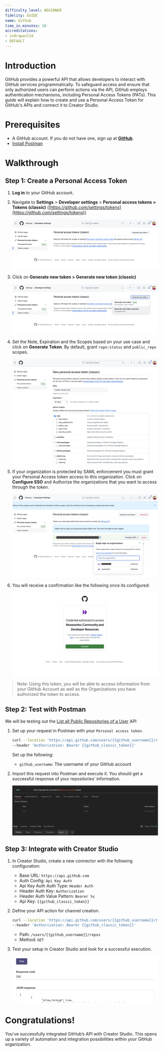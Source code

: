 ```yaml
---
difficulty_level: BEGINNER
fidelity: GUIDE
name: Github
time_in_minutes: 10
accreditations:
- indrapaul24
- DEFAULT
---
```


# **Introduction**

GitHub provides a powerful API that allows developers to interact with GitHub services programmatically. To safeguard access and ensure that only authorized users can perform actions via the API, GitHub employs authentication mechanisms, including Personal Access Tokens (PATs). This guide will explain how to create and use a Personal Access Token for GitHub's APIs and connect it to Creator Studio.

# **Prerequisites**

- A GitHub account. If you do not have one, sign up at **[GitHub](https://github.com/join)**.
- [Install Postman](https://www.postman.com/downloads/)

# Walkthrough

## **Step 1: Create a Personal Access Token**

1. **Log in** to your GitHub account.
2. Navigate to **Settings** > **Developer settings** > **Personal access tokens > Tokens (classic)** ([https://github.com/settings/tokens](https://github.com/settings/tokens))
    
    ![Untitled](Authentication%20Tutorial%20GitHub%2089effaebc900474193ba55ebb85340d6/Untitled.png)
    
3. Click on **Generate new token > Generate new token (classic)**
    
    ![Untitled](Authentication%20Tutorial%20GitHub%2089effaebc900474193ba55ebb85340d6/Untitled%201.png)
    
4. Set the Note, Expiration and the Scopes based on your use case and click on **Generate Token**. By default, grant `repo:status` and `public_repo` scopes.
    
    ![Untitled](Authentication%20Tutorial%20GitHub%2089effaebc900474193ba55ebb85340d6/Untitled%202.png)
    
5. If your organization is protected by SAML enforcement you must grant your Personal Access token access to this organization. Click on **Configure SSO** and Authorize the organizations that you want to access through the token.
    
    ![Untitled](Authentication%20Tutorial%20GitHub%2089effaebc900474193ba55ebb85340d6/Untitled%203.png)
    
6. You will receive a confirmation like the following once its configured:
    
    ![Untitled](Authentication%20Tutorial%20GitHub%2089effaebc900474193ba55ebb85340d6/Untitled%204.png)
    

> Note: Using this token, you will be able to access information from your GitHub Account as well as the Organizations you have authorized the token to access.
> 

## **Step 2: Test with Postman**

We will be testing out the [List all Public Repositories of a User](https://docs.github.com/en/rest/repos/repos?apiVersion=2022-11-28#list-organization-repositories) API

1. Set up your request in Postman with your `Personal access token`.
    
    ```bash
    curl --location 'https://api.github.com/users/{{github_username}}/repos' \
    --header 'Authorization: Bearer {{github_classic_token}}'
    ```
    
    Set up the following:
    
    - `github_username`: The username of your GitHub account
2. Import this request into Postman and execute it. You should get a successful response of your repositories’ information.
    
    ![Postman-response](Authentication%20Tutorial%20GitHub%2089effaebc900474193ba55ebb85340d6/Untitled%205.png)
    

## **Step 3: Integrate with Creator Studio**

1. In Creator Studio, create a new connector with the following configuration:
    - Base URL: `https://api.github.com`
    - Auth Config: `Api Key Auth`
    - Api Key Auth Auth Type: `Header Auth`
    - Header Auth Key: `Authorization`
    - Header Auth Value Pattern: `Bearer %s`
    - Api Key: `{{github_classic_token}}`
2. Define your API action for channel creation.
    
    ```bash
    curl --location 'https://api.github.com/users/{{github_username}}/repos' \
    --header 'Authorization: Bearer {{github_classic_token}}'
    ```
    
    - Path: `/users/{{github_username}}/repos`
    - Method: `GET`
3. Test your setup in Creator Studio and look for a successful execution.
    
    ![CreatorStudio-test](Authentication%20Tutorial%20GitHub%2089effaebc900474193ba55ebb85340d6/Untitled%206.png)
    

# **Congratulations!**

You've successfully integrated GitHub’s API with Creator Studio. This opens up a variety of automation and integration possibilities within your GitHub organization.
